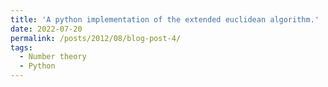 ```yaml
---
title: 'A python implementation of the extended euclidean algorithm.'
date: 2022-07-20
permalink: /posts/2012/08/blog-post-4/
tags:
  - Number theory
  - Python
---
```


